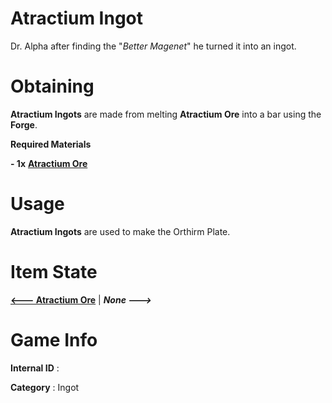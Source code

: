 # Atractium Ingot

Dr. Alpha after finding the "*Better Magenet*" he turned it into an ingot.

# Obtaining

**Atractium Ingots** are made from melting **Atractium Ore** into a bar using the **Forge**.

**Required Materials**

**- 1x** [**Atractium Ore**](https://github.com/AlphaMC0/Lone-Martian/blob/main/Ores/Atractium%20Ore.md)

# Usage

**Atractium Ingots** are used to make the Orthirm Plate.

# Item State

[**<--- Atractium Ore**](https://github.com/AlphaMC0/Lone-Martian/blob/main/Ores/Atractium%20Ore.md) | ***None --->***

# Game Info

**Internal ID** : 

**Category** : Ingot
